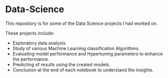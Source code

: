 # Data-Science

This repository is for some of the Data Science projects I had worked on.

These projects include:

- Exploratory data analysis.
- Study of various Machine Learning classification Algorithms.
- Evaluating model performance and Hypertuning parameters to enhance the performance.
- Predicting of results using the created models.
- Conclusion at the end of each notebook to understand the insights.
